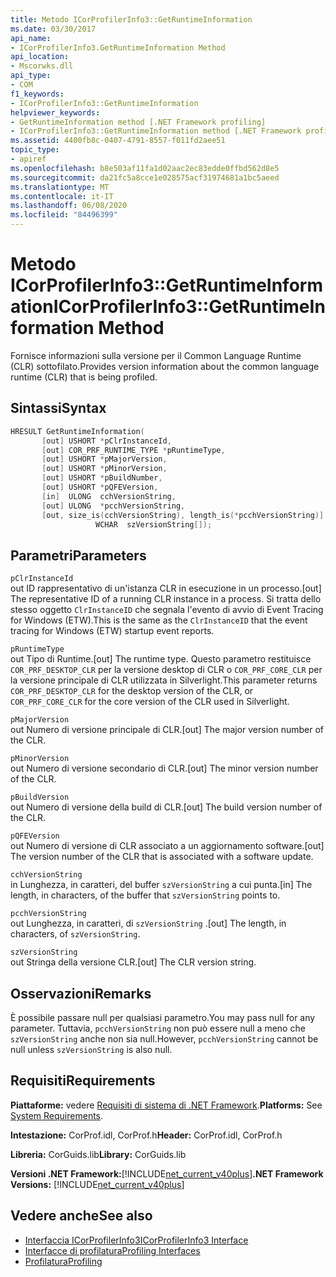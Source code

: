 ```yaml
---
title: Metodo ICorProfilerInfo3::GetRuntimeInformation
ms.date: 03/30/2017
api_name:
- ICorProfilerInfo3.GetRuntimeInformation Method
api_location:
- Mscorwks.dll
api_type:
- COM
f1_keywords:
- ICorProfilerInfo3::GetRuntimeInformation
helpviewer_keywords:
- GetRuntimeInformation method [.NET Framework profiling]
- ICorProfilerInfo3::GetRuntimeInformation method [.NET Framework profiling]
ms.assetid: 4400fb8c-0407-4791-8557-f011fd2aee51
topic_type:
- apiref
ms.openlocfilehash: b8e503af11fa1d02aac2ec83edde0ffbd562d8e5
ms.sourcegitcommit: da21fc5a8cce1e028575acf31974681a1bc5aeed
ms.translationtype: MT
ms.contentlocale: it-IT
ms.lasthandoff: 06/08/2020
ms.locfileid: "84496399"
---
```

# <a name="icorprofilerinfo3getruntimeinformation-method"></a><span data-ttu-id="aecda-102">Metodo ICorProfilerInfo3::GetRuntimeInformation</span><span class="sxs-lookup"><span data-stu-id="aecda-102">ICorProfilerInfo3::GetRuntimeInformation Method</span></span>
<span data-ttu-id="aecda-103">Fornisce informazioni sulla versione per il Common Language Runtime (CLR) sottofilato.</span><span class="sxs-lookup"><span data-stu-id="aecda-103">Provides version information about the common language runtime (CLR) that is being profiled.</span></span>  
  
## <a name="syntax"></a><span data-ttu-id="aecda-104">Sintassi</span><span class="sxs-lookup"><span data-stu-id="aecda-104">Syntax</span></span>  
  
```cpp  
HRESULT GetRuntimeInformation(  
       [out] USHORT *pClrInstanceId,  
       [out] COR_PRF_RUNTIME_TYPE *pRuntimeType,  
       [out] USHORT *pMajorVersion,  
       [out] USHORT *pMinorVersion,  
       [out] USHORT *pBuildNumber,  
       [out] USHORT *pQFEVersion,  
       [in]  ULONG  cchVersionString,  
       [out] ULONG  *pcchVersionString,  
       [out, size_is(cchVersionString), length_is(*pcchVersionString)]  
                   WCHAR  szVersionString[]);  
```  
  
## <a name="parameters"></a><span data-ttu-id="aecda-105">Parametri</span><span class="sxs-lookup"><span data-stu-id="aecda-105">Parameters</span></span>  
 `pClrInstanceId`  
 <span data-ttu-id="aecda-106">out ID rappresentativo di un'istanza CLR in esecuzione in un processo.</span><span class="sxs-lookup"><span data-stu-id="aecda-106">[out] The representative ID of a running CLR instance in a process.</span></span> <span data-ttu-id="aecda-107">Si tratta dello stesso oggetto `ClrInstanceID` che segnala l'evento di avvio di Event Tracing for Windows (ETW).</span><span class="sxs-lookup"><span data-stu-id="aecda-107">This is the same as the `ClrInstanceID` that the event tracing for Windows (ETW) startup event reports.</span></span>  
  
 `pRuntimeType`  
 <span data-ttu-id="aecda-108">out Tipo di Runtime.</span><span class="sxs-lookup"><span data-stu-id="aecda-108">[out] The runtime type.</span></span> <span data-ttu-id="aecda-109">Questo parametro restituisce `COR_PRF_DESKTOP_CLR` per la versione desktop di CLR o `COR_PRF_CORE_CLR` per la versione principale di CLR utilizzata in Silverlight.</span><span class="sxs-lookup"><span data-stu-id="aecda-109">This parameter returns `COR_PRF_DESKTOP_CLR` for the desktop version of the CLR, or `COR_PRF_CORE_CLR` for the core version of the CLR used in Silverlight.</span></span>  
  
 `pMajorVersion`  
 <span data-ttu-id="aecda-110">out Numero di versione principale di CLR.</span><span class="sxs-lookup"><span data-stu-id="aecda-110">[out] The major version number of the CLR.</span></span>  
  
 `pMinorVersion`  
 <span data-ttu-id="aecda-111">out Numero di versione secondario di CLR.</span><span class="sxs-lookup"><span data-stu-id="aecda-111">[out] The minor version number of the CLR.</span></span>  
  
 `pBuildVersion`  
 <span data-ttu-id="aecda-112">out Numero di versione della build di CLR.</span><span class="sxs-lookup"><span data-stu-id="aecda-112">[out] The build version number of the CLR.</span></span>  
  
 `pQFEVersion`  
 <span data-ttu-id="aecda-113">out Numero di versione di CLR associato a un aggiornamento software.</span><span class="sxs-lookup"><span data-stu-id="aecda-113">[out] The version number of the CLR that is associated with a software update.</span></span>  
  
 `cchVersionString`  
 <span data-ttu-id="aecda-114">in Lunghezza, in caratteri, del buffer `szVersionString` a cui punta.</span><span class="sxs-lookup"><span data-stu-id="aecda-114">[in] The length, in characters, of the buffer that `szVersionString` points to.</span></span>  
  
 `pcchVersionString`  
 <span data-ttu-id="aecda-115">out Lunghezza, in caratteri, di `szVersionString` .</span><span class="sxs-lookup"><span data-stu-id="aecda-115">[out] The length, in characters, of `szVersionString`.</span></span>  
  
 `szVersionString`  
 <span data-ttu-id="aecda-116">out Stringa della versione CLR.</span><span class="sxs-lookup"><span data-stu-id="aecda-116">[out] The CLR version string.</span></span>  
  
## <a name="remarks"></a><span data-ttu-id="aecda-117">Osservazioni</span><span class="sxs-lookup"><span data-stu-id="aecda-117">Remarks</span></span>  
 <span data-ttu-id="aecda-118">È possibile passare null per qualsiasi parametro.</span><span class="sxs-lookup"><span data-stu-id="aecda-118">You may pass null for any parameter.</span></span> <span data-ttu-id="aecda-119">Tuttavia, `pcchVersionString` non può essere null a meno che `szVersionString` anche non sia null.</span><span class="sxs-lookup"><span data-stu-id="aecda-119">However, `pcchVersionString` cannot be null unless `szVersionString` is also null.</span></span>  
  
## <a name="requirements"></a><span data-ttu-id="aecda-120">Requisiti</span><span class="sxs-lookup"><span data-stu-id="aecda-120">Requirements</span></span>  
 <span data-ttu-id="aecda-121">**Piattaforme:** vedere [Requisiti di sistema di .NET Framework](../../get-started/system-requirements.md).</span><span class="sxs-lookup"><span data-stu-id="aecda-121">**Platforms:** See [System Requirements](../../get-started/system-requirements.md).</span></span>  
  
 <span data-ttu-id="aecda-122">**Intestazione:** CorProf.idl, CorProf.h</span><span class="sxs-lookup"><span data-stu-id="aecda-122">**Header:** CorProf.idl, CorProf.h</span></span>  
  
 <span data-ttu-id="aecda-123">**Libreria:** CorGuids.lib</span><span class="sxs-lookup"><span data-stu-id="aecda-123">**Library:** CorGuids.lib</span></span>  
  
 <span data-ttu-id="aecda-124">**Versioni .NET Framework:**[!INCLUDE[net_current_v40plus](../../../../includes/net-current-v40plus-md.md)]</span><span class="sxs-lookup"><span data-stu-id="aecda-124">**.NET Framework Versions:** [!INCLUDE[net_current_v40plus](../../../../includes/net-current-v40plus-md.md)]</span></span>  
  
## <a name="see-also"></a><span data-ttu-id="aecda-125">Vedere anche</span><span class="sxs-lookup"><span data-stu-id="aecda-125">See also</span></span>

- [<span data-ttu-id="aecda-126">Interfaccia ICorProfilerInfo3</span><span class="sxs-lookup"><span data-stu-id="aecda-126">ICorProfilerInfo3 Interface</span></span>](icorprofilerinfo3-interface.md)
- [<span data-ttu-id="aecda-127">Interfacce di profilatura</span><span class="sxs-lookup"><span data-stu-id="aecda-127">Profiling Interfaces</span></span>](profiling-interfaces.md)
- [<span data-ttu-id="aecda-128">Profilatura</span><span class="sxs-lookup"><span data-stu-id="aecda-128">Profiling</span></span>](index.md)
